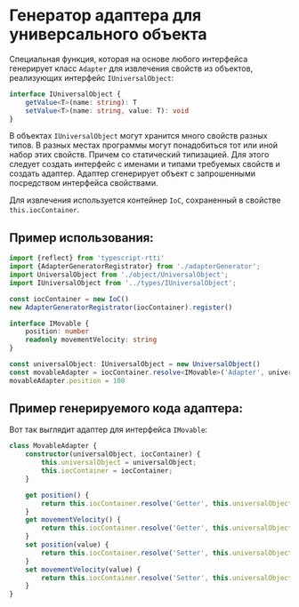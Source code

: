 Генератор адаптера для универсального объекта
=============================================

Специальная функция, которая на основе любого интерфейса генерирует класс `Adapter` для извлечения 
свойств из объектов, реализующих интерфейс `IUniversalObject`:

```typescript
interface IUniversalObject {
	getValue<T>(name: string): T
	setValue<T>(name: string, value: T): void
}
```

В объектах `IUniversalObject` могут хранится много свойств разных типов. 
В разных местах программы могут понадобиться тот или иной набор этих свойств. Причем со статический типизацией.
Для этого следует создать интерфейс с именами и типами требуемых свойств и создать адаптер. Адаптер сгенерирует
объект с запрошенными посредством интерфейса свойствами.

Для извлечения используется контейнер `IoC`, сохраненный в свойстве `this.iocContainer`.

Пример использования:
---------------------

```typescript
import {reflect} from 'typescript-rtti'
import {AdapterGeneratorRegistrator} from './adapterGenerator';
import UniversalObject from './object/UniversalObject';
import IUniversalObject from '../types/IUniversalObject';

const iocContainer = new IoC()
new AdapterGeneratorRegistrator(iocContainer).register()

interface IMovable {
	position: number
	readonly movementVelocity: string
}

const universalObject: IUniversalObject = new UniversalObject()
const movableAdapter = iocContainer.resolve<IMovable>('Adapter', universalObject, reflect<IMovable>())
movableAdapter.position = 100
```

Пример генерируемого кода адаптера:
-----------------------------------

Вот так выглядит адаптер для интерфейса `IMovable`:

```typescript
class MovableAdapter {
	constructor(universalObject, iocContainer) {
		this.universalObject = universalObject;
		this.iocContainer = iocContainer;
	}

	get position() {
		return this.iocContainer.resolve('Getter', this.universalObject, 'position');
	}
	get movementVelocity() {
		return this.iocContainer.resolve('Getter', this.universalObject, 'movementVelocity');
	}
	set position(value) {
		return this.iocContainer.resolve('Setter', this.universalObject, 'position', value).execute();
	}
	set movementVelocity(value) {
		return this.iocContainer.resolve('Setter', this.universalObject, 'movementVelocity', value).execute();
	}
}
```